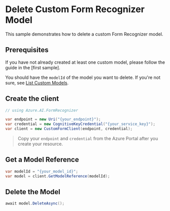 # Delete Custom Form Recognizer Model

This sample demonstrates how to delete a custom Form Recognizer model.

## Prerequisites

If you have not already created at least one custom model, please follow the guide in the [first sample].

You should have the `modelId` of the model you want to delete. If you're not sure, see [List Custom Models].

## Create the client

```csharp
// using Azure.AI.FormRecognizer

var endpoint = new Uri("{your_endpoint}");
var credential = new CognitiveKeyCredential("{your_service_key}");
var client = new CustomFormClient(endpoint, credential);
```

> Copy your `endpoint` and `credential` from the Azure Portal after you create your resource.

## Get a Model Reference

```csharp
var modelId = "{your_model_id}";
var model = client.GetModelReference(modelId);
```

## Delete the Model

```csharp
await model.DeleteAsync();
```

[List Custom Models]: ./06-List-Custom-Models.md